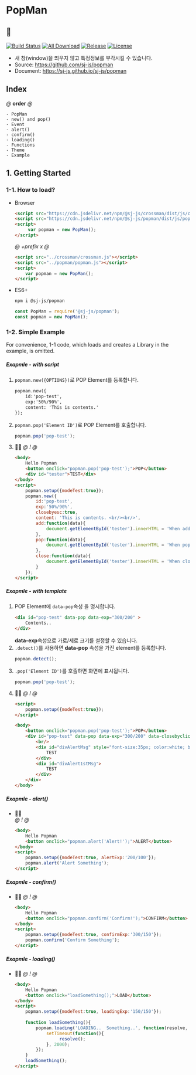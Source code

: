 # PopMan
## 💬
[![Build Status](https://travis-ci.org/sj-js/popman.svg?branch=master)](https://travis-ci.org/sj-js/popman)
[![All Download](https://img.shields.io/github/downloads/sj-js/popman/total.svg)](https://github.com/sj-js/popman/releases)
[![Release](https://img.shields.io/github/release/sj-js/popman.svg)](https://github.com/sj-js/popman/releases)
[![License](https://img.shields.io/github/license/sj-js/popman.svg)](https://github.com/sj-js/popman/releases)
    
- 새 창(window)을 띄우지 않고 특정정보를 부각시킬 수 있습니다.
- Source: https://github.com/sj-js/popman
- Document: https://sj-js.github.io/sj-js/popman

    


        
## Index
*@* **order** *@*
```
- PopMan
- new() and pop()
- Event
- alert()
- confirm()
- loading()
- Functions
- Theme
- Example
```



## 1. Getting Started

### 1-1. How to load?
- Browser
    ```html    
    <script src="https://cdn.jsdelivr.net/npm/@sj-js/crossman/dist/js/crossman.js"></script>
    <script src="https://cdn.jsdelivr.net/npm/@sj-js/popman/dist/js/popman.js"></script>
    <script>
         var popman = new PopMan();
    </script>
    ```
    *@* *+prefix* *x* *@* 
    ```html
    <script src="../crossman/crossman.js"></script>
    <script src="../popman/popman.js"></script>
    <script>
        var popman = new PopMan();
    </script>
    ```  
- ES6+
    ```bash
    npm i @sj-js/popman
    ```
    ```js
    const PopMan = require('@sj-js/popman');
    const popman = new PopMan();
    ```


### 1-2. Simple Example
For convenience, 1-1 code, which loads and creates a Library in the example, is omitted.

##### Exapmle - with script
1. `popman.new({OPTIONS})`로 POP Element를 등록합니다.
    ```html
    popman.new({
        id:'pop-test',
        exp:'50%/90%',
        content: 'This is contents.' 
    });
    ```
2. `popman.pop('Element ID')`로 POP Element를 호출합니다.
    ```js
    popman.pop('pop-test');
    ```
3. 👨‍💻
    *@* *!* *@*
    ```html
    <body>        
        Hello Popman
        <button onclick="popman.pop('pop-test');">POP</button>
        <div id="tester">TEST</div>
    </body> 
    <script>
        popman.setup({modeTest:true});
        popman.new({
            id:'pop-test',
            exp:'50%/90%',
            closebyesc:true,
            content: 'This is contents. <br/><br/>', 
            add:function(data){               
                document.getElementById('tester').innerHTML = 'When add';
            },
            pop:function(data){
                document.getElementById('tester').innerHTML = 'When pop';
            },
            close:function(data){
                document.getElementById('tester').innerHTML = 'When close';
            }
        });
    </script>
    ```


##### Exapmle - with template    
1. POP Element에 `data-pop`속성 을 명시합니다.
    ```html
    <div id="pop-test" data-pop data-exp="300/200" >
        Contents..
    </div>
    ```
    **data-exp**속성으로 가로/세로 크기를 설정할 수 있습니다.
2. `.detect()`를 사용하면 **data-pop** 속성을 가진 element를 등록합니다.
    ```js
    popman.detect();
    ```
3. `.pop('Element ID')`를 호출하면 화면에 표시됩니다.
    ```js
    popman.pop('pop-test');
    ```
4. 👨‍💻
    *@* *!* *@*
    ```html
    <script>
        popman.setup({modeTest:true});
    </script>
    
    <body>
        <button onclick="popman.pop('pop-test');">POP</button>
        <div id="pop-test" data-pop data-exp="300/200" data-closebyclickin >
            <br/>
            <div id="divAlertMsg" style="font-size:35px; color:white; border:2px solid; background:#F08047;">
                TEST
            </div>
            <div id="divAlert1stMsg">
                TEST
            </div>
        </div>       
    </body>
    ```
  


##### Exapmle - alert()
- 👨‍💻    
    *@* *!* *@*
    ```html
    <body>
        Hello Popman
        <button onclick="popman.alert('Alert!');">ALERT</button>
    </body>
    <script>
        popman.setup({modeTest:true, alertExp:'200/100'});   
        popman.alert('Alert Something');        
    </script>
    ```
  
  
    
##### Exapmle - confirm()
- 👨‍💻
    *@* *!* *@*
    ```html
    <body>
        Hello Popman
        <button onclick="popman.confirm('Confirm!');">CONFIRM</button>
    </body>
    <script>
        popman.setup({modeTest:true, confirmExp:'300/150'});
        popman.confirm('Confirm Something');        
    </script>
    ```
    
    
    
##### Exapmle - loading()
- 👨‍💻
    *@* *!* *@*
    ```html
    <body>
        Hello Popman
        <button onclick="loadSomething();">LOAD</button>
    </body>
    <script>
        popman.setup({modeTest:true, loadingExp:'150/150'}); 
        
        function loadSomething(){
            popman.loading('LOADING..  Something..', function(resolve, reject){ 
                setTimeout(function(){ 
                     resolve();
                }, 2000);             
            });         
        }
        loadSomething();
    </script>
    ```


  
